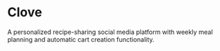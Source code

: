 # Clove
A personalized recipe-sharing social media platform with weekly meal planning and automatic cart creation functionality.